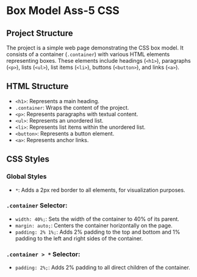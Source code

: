 # Box Model Ass-5 CSS


## Project Structure
The project is a simple web page demonstrating the CSS box model. It consists of a container (`.container`) with various HTML elements representing boxes. These elements include headings (`<h1>`), paragraphs (`<p>`), lists (`<ul>`), list items (`<li>`), buttons (`<button>`), and links (`<a>`).

## HTML Structure
- `<h1>`: Represents a main heading.
- `.container`: Wraps the content of the project.
- `<p>`: Represents paragraphs with textual content.
- `<ul>`: Represents an unordered list.
- `<li>`: Represents list items within the unordered list.
- `<button>`: Represents a button element.
- `<a>`: Represents anchor links.

## CSS Styles

### Global Styles
- `*`: Adds a 2px red border to all elements, for visualization purposes.

### `.container` Selector:
- `width: 40%;`: Sets the width of the container to 40% of its parent.
- `margin: auto;`: Centers the container horizontally on the page.
- `padding: 2% 1%;`: Adds 2% padding to the top and bottom and 1% padding to the left and right sides of the container.

### `.container > *` Selector:
- `padding: 2%;`: Adds 2% padding to all direct children of the container.

